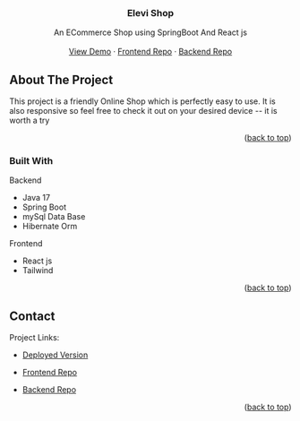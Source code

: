 

<!-- PROJECT LOGO -->
<br />
<div align="center">

[//]: # (  <a href="https://github.com/parnianahadzade/E-Commerce">)

[//]: # (    <img src="images/logo.png" alt="Logo" width="80" height="80">)

[//]: # (  </a>)

  <h3 align="center">Elevi Shop</h3>

  <p align="center">
    An ECommerce Shop using SpringBoot And React js 
    <br /> <br />
    <a href="https://elevishop.onrender.com">View Demo</a>
    ·
    <a href="https://github.com/prparsa935/EleviShop">Frontend Repo</a>
    ·
    <a href="https://github.com/parnianahadzade/E-Commerce">Backend Repo</a>
  </p>
</div>



<!-- TABLE OF CONTENTS -->

[//]: # (<details>)

[//]: # (  <summary>Table of Contents</summary>)

[//]: # (  <ol>)

[//]: # (    <li>)

[//]: # (      <a href="#about-the-project">About The Project</a>)

[//]: # (      <ul>)

[//]: # (        <li><a href="#built-with">Built With</a></li>)

[//]: # (      </ul>)

[//]: # (    </li>)

[//]: # (    <li>)

[//]: # (      <a href="#getting-started">Getting Started</a>)

[//]: # (      <ul>)

[//]: # (        <li><a href="#prerequisites">Prerequisites</a></li>)

[//]: # (        <li><a href="#installation">Installation</a></li>)

[//]: # (      </ul>)

[//]: # (    </li>)

[//]: # (    <li><a href="#usage">Usage</a></li>)

[//]: # (    <li><a href="#contributing">Contributing</a></li>)

[//]: # (    <li><a href="#license">License</a></li>)

[//]: # (    <li><a href="#contact">Contact</a></li>)

[//]: # (  </ol>)

[//]: # (</details>)



<!-- ABOUT THE PROJECT -->
## About The Project

[//]: # (  <a href="https://github.com/AhmadMessbah/JavaEE_Automation">)

[//]: # (    <img src="images/home.png" alt="Home">)

[//]: # (  </a>)

[//]: # ([![]&#40;E:\JavaFinalProject\letter\docs\images\home.png&#41;]&#40;https://example.com&#41;)

This project is a friendly Online Shop which is perfectly easy to use.
It is also responsive so feel free to check it out on your desired device -- it is worth a try

[//]: # (Here's why:)

[//]: # (* Login is required for all of our pages, a basic rule for an official automation)

[//]: # (* Having samples for lettering system and reference them to different users)

[//]: # ()
[//]: # (Of course, there is still room for improvement !)

<p align="right">(<a href="#readme-top">back to top</a>)</p>



### Built With

Backend 

* Java 17
* Spring Boot
* mySql Data Base
* Hibernate Orm

Frontend

* React js
* Tailwind


<p align="right">(<a href="#readme-top">back to top</a>)</p>



<!-- GETTING STARTED -->

[//]: # (## Getting Started)

[//]: # ()
[//]: # (This is an example of how you may set up this project.)

[//]: # (To get a local copy up and running follow these simple example steps.)

[//]: # ()
[//]: # (### Prerequisites)

[//]: # ()
[//]: # (These are required changes for your TomEE)

[//]: # (### Installation)

[//]: # ()
[//]: # (Below is what you need to have already installed)

[//]: # ()
[//]: # (1. apache-tomee-webprofile-9.1.2)

[//]: # (2. Jdk 11)

[//]: # (3. Oracle db)

[//]: # ()
[//]: # (<p align="right">&#40;<a href="#readme-top">back to top</a>&#41;</p>)

[//]: # ()
[//]: # (<!-- USAGE EXAMPLES -->)

[//]: # (## Usage)

[//]: # ()
[//]: # (This automation could be used as an official application.)

[//]: # ()
[//]: # (<p align="right">&#40;<a href="#readme-top">back to top</a>&#41;</p>)

<!-- LICENSE -->

[//]: # (## License)

[//]: # ()
[//]: # (Distributed under the MFT plus License. See <a href="https://mftplus.com/">mftplus.com</a> for more information.)

[//]: # ()
[//]: # (<p align="right">&#40;<a href="#readme-top">back to top</a>&#41;</p>)



<!-- CONTACT -->
## Contact

Project Links:

* [Deployed Version](https://elevishop.onrender.com/)

* [Frontend Repo](https://github.com/prparsa935/EleviShop)

* [Backend Repo](https://github.com/parnianahadzade/E-Commerce)

<p align="right">(<a href="#readme-top">back to top</a>)</p>


<!-- MARKDOWN LINKS & IMAGES -->
<!-- https://www.markdownguide.org/basic-syntax/#reference-style-links -->
[contributors-shield]: https://img.shields.io/github/contributors/othneildrew/Best-README-Template.svg?style=for-the-badge
[contributors-url]: https://github.com/othneildrew/Best-README-Template/graphs/contributors
[forks-shield]: https://img.shields.io/github/forks/othneildrew/Best-README-Template.svg?style=for-the-badge
[forks-url]: https://github.com/othneildrew/Best-README-Template/network/members
[stars-shield]: https://img.shields.io/github/stars/othneildrew/Best-README-Template.svg?style=for-the-badge
[stars-url]: https://github.com/othneildrew/Best-README-Template/stargazers
[issues-shield]: https://img.shields.io/github/issues/othneildrew/Best-README-Template.svg?style=for-the-badge
[issues-url]: https://github.com/othneildrew/Best-README-Template/issues
[license-shield]: https://img.shields.io/github/license/othneildrew/Best-README-Template.svg?style=for-the-badge
[license-url]: https://github.com/othneildrew/Best-README-Template/blob/master/LICENSE.txt
[linkedin-shield]: https://img.shields.io/badge/-LinkedIn-black.svg?style=for-the-badge&logo=linkedin&colorB=555
[linkedin-url]: https://linkedin.com/in/othneildrew
[product-screenshot]: images/screenshot.png
[Next.js]: https://img.shields.io/badge/next.js-000000?style=for-the-badge&logo=nextdotjs&logoColor=white
[Next-url]: https://nextjs.org/
[React.js]: https://img.shields.io/badge/React-20232A?style=for-the-badge&logo=react&logoColor=61DAFB
[React-url]: https://reactjs.org/
[Vue.js]: https://img.shields.io/badge/Vue.js-35495E?style=for-the-badge&logo=vuedotjs&logoColor=4FC08D
[Vue-url]: https://vuejs.org/
[Angular.io]: https://img.shields.io/badge/Angular-DD0031?style=for-the-badge&logo=angular&logoColor=white
[Angular-url]: https://angular.io/
[Svelte.dev]: https://img.shields.io/badge/Svelte-4A4A55?style=for-the-badge&logo=svelte&logoColor=FF3E00
[Svelte-url]: https://svelte.dev/
[Laravel.com]: https://img.shields.io/badge/Laravel-FF2D20?style=for-the-badge&logo=laravel&logoColor=white
[Laravel-url]: https://laravel.com
[Bootstrap.com]: https://img.shields.io/badge/Bootstrap-563D7C?style=for-the-badge&logo=bootstrap&logoColor=white
[Bootstrap-url]: https://getbootstrap.com
[JQuery.com]: https://img.shields.io/badge/jQuery-0769AD?style=for-the-badge&logo=jquery&logoColor=white
[JQuery-url]: https://jquery.com 
